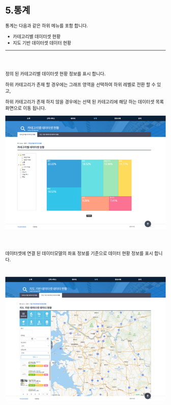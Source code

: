 # 5.통계

통계는 다음과 같은 하위 메뉴를 포함 합니다.

* 카테고리별 데이터셋 현황
* 지도 기반 데이터셋 데이터 현황

------

<br/>

<br/>

정의 된 카테고리별 데이터셋 현황 정보를 표시 합니다.

하위 카테고리가 존재 할 경우에는 그래프 영역을 선택하여 하위 레벨로 전환 할 수 있고,

하위 카테고리가 존재 하지 않을 경우에는 선택 된 카테고리에 해당 하는 데이터셋 목록 화면으로 이동 됩니다.

![](1.stats1.png)

<br/>

<br/>

데이터셋에 연결 된 데이터모델의 좌표 정보를 기준으로 데이터 현황 정보를 표시 합니다.

<br/>

![2.stats2](2.stats2.png)
